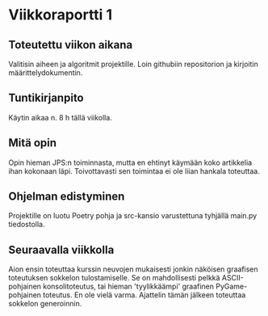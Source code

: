 # Viikkoraportti 1

## Toteutettu viikon aikana

Valitisin aiheen ja algoritmit projektille. Loin githubiin repositorion ja kirjoitin määrittelydokumentin.

## Tuntikirjanpito

Käytin aikaa n. 8 h tällä viikolla.

## Mitä opin

Opin hieman JPS:n toiminnasta, mutta en ehtinyt käymään koko artikkelia ihan kokonaan läpi. Toivottavasti sen toimintaa ei ole liian hankala toteuttaa.

## Ohjelman edistyminen

Projektille on luotu Poetry pohja ja src-kansio varustettuna tyhjällä main.py tiedostolla.

## Seuraavalla viikkolla

Aion ensin toteuttaa kurssin neuvojen mukaisesti jonkin näköisen graafisen toteutuksen sokkelon tulostamiselle. Se on mahdollisesti pelkkä ASCII-pohjainen konsolitoteutus, 
tai hieman 'tyylikkäämpi' graafinen PyGame-pohjainen toteutus. En ole vielä varma. Ajattelin tämän jälkeen toteuttaa sokkelon generoinnin.
